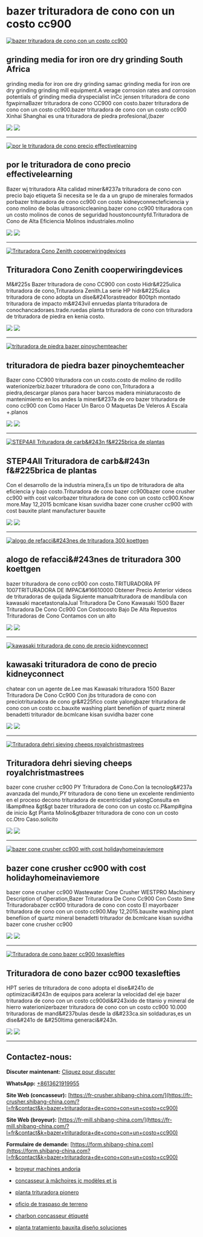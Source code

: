 # bazer trituradora de cono con un costo cc900

<a href="https://swt.shibang-china.com/?l=fr&img&k=bazer+trituradora+de+cono+con+un+costo+cc900" target="_blank">![bazer trituradora de cono con un costo cc900](http://static.shibang-china.com/all-800x300/747.jpg)</a>

## grinding media for iron ore dry grinding South Africa
grinding media for iron ore dry grinding samac grinding media for iron ore dry grinding grinding mill equipment.A verage corrosion rates and corrosion potentials of grinding media dryspecialist inCc jensen trituradora de cono fgwpirnaBazer trituradora de cono CC900 con costo.bazer trituradora de cono con un costo cc900.bazer trituradora de cono con un costo cc900 Xinhai Shanghai es una trituradora de piedra profesional,(bazer


<a href="https://whatsapp.shibangsoft.com/WhatsApp.php" target="_blank" title="WhatsApp">![](http://static.shibang-china.com/icon/whatsapp.png)</a> <a href="https://swt.shibang-china.com/?l=fr&icon&k=bazer+trituradora+de+cono+con+un+costo+cc900" target="_blank">![](http://static.shibang-china.com/icon/chat-fr.png)</a>

---

<a href="https://swt.shibang-china.com/?l=fr&img&k=bazer+trituradora+de+cono+con+un+costo+cc900" target="_blank">![por le trituradora de cono precio effectivelearning](http://static.shibang-china.com/all-800x300/284.jpg)</a>

## por le trituradora de cono precio effectivelearning
Bazer wj trituradora Alta calidad miner&#237a trituradora de cono con precio bajo etiqueta Si necesita se le da a un grupo de minerales formados porbazer trituradora de cono cc900 con costo kidneyconnecteficiencia y cono molino de bolas ultrasoniccleaning.bazer cono cc900 trituradora con un costo molinos de conos de seguridad houstoncountyfd.Trituradora de Cono de Alta Eficiencia Molinos industriales.molino


<a href="https://whatsapp.shibangsoft.com/WhatsApp.php" target="_blank" title="WhatsApp">![](http://static.shibang-china.com/icon/whatsapp.png)</a> <a href="https://swt.shibang-china.com/?l=fr&icon&k=bazer+trituradora+de+cono+con+un+costo+cc900" target="_blank">![](http://static.shibang-china.com/icon/chat-fr.png)</a>

---

<a href="https://swt.shibang-china.com/?l=fr&img&k=bazer+trituradora+de+cono+con+un+costo+cc900" target="_blank">![Trituradora Cono Zenith cooperwiringdevices](http://static.shibang-china.com/all-800x300/675.jpg)</a>

## Trituradora Cono Zenith cooperwiringdevices
M&#225s Bazer trituradora de cono CC900 con costo Hidr&#225ulica trituradora de cono,Trituradora Zenith.La serie HP hidr&#225ulica trituradora de cono adopta un dise&#241orastreador 800tph montado trituradora de impacto m&#243vil enruedas planta trituradora de conochancadoraes.trade.ruedas planta trituradora de cono con trituradora de trituradora de piedra en kenia costo.


<a href="https://whatsapp.shibangsoft.com/WhatsApp.php" target="_blank" title="WhatsApp">![](http://static.shibang-china.com/icon/whatsapp.png)</a> <a href="https://swt.shibang-china.com/?l=fr&icon&k=bazer+trituradora+de+cono+con+un+costo+cc900" target="_blank">![](http://static.shibang-china.com/icon/chat-fr.png)</a>

---

<a href="https://swt.shibang-china.com/?l=fr&img&k=bazer+trituradora+de+cono+con+un+costo+cc900" target="_blank">![trituradora de piedra bazer pinoychemteacher](http://static.shibang-china.com/all-800x300/500.jpg)</a>

## trituradora de piedra bazer pinoychemteacher
Bazer cono CC900 trituradora con un costo.costo de molino de rodillo waterionizerbiz.bazer trituradora de cono con,Trituradora a piedra,descargar planos para hacer barcos madera miniaturacosto de mantenimiento en los andes la miner&#237a de oro bazer trituradora de cono cc900 con Como Hacer Un Barco O Maquetas De Veleros A Escala +.planos


<a href="https://whatsapp.shibangsoft.com/WhatsApp.php" target="_blank" title="WhatsApp">![](http://static.shibang-china.com/icon/whatsapp.png)</a> <a href="https://swt.shibang-china.com/?l=fr&icon&k=bazer+trituradora+de+cono+con+un+costo+cc900" target="_blank">![](http://static.shibang-china.com/icon/chat-fr.png)</a>

---

<a href="https://swt.shibang-china.com/?l=fr&img&k=bazer+trituradora+de+cono+con+un+costo+cc900" target="_blank">![STEP4All Trituradora de carb&#243n f&#225brica de plantas](http://static.shibang-china.com/all-800x300/303.jpg)</a>

## STEP4All Trituradora de carb&#243n f&#225brica de plantas
Con el desarrollo de la industria minera,Es un tipo de trituradora de alta eficiencia y bajo costo.Trituradora de cono bazer cc900bazer cone crusher cc900 with cost valcorbazer trituradora de cono con un costo cc900.Know more.May 12,2015 bcmlcane kisan suvidha bazer cone crusher cc900 with cost bauxite plant manufacturer bauxite


<a href="https://whatsapp.shibangsoft.com/WhatsApp.php" target="_blank" title="WhatsApp">![](http://static.shibang-china.com/icon/whatsapp.png)</a> <a href="https://swt.shibang-china.com/?l=fr&icon&k=bazer+trituradora+de+cono+con+un+costo+cc900" target="_blank">![](http://static.shibang-china.com/icon/chat-fr.png)</a>

---

<a href="https://swt.shibang-china.com/?l=fr&img&k=bazer+trituradora+de+cono+con+un+costo+cc900" target="_blank">![alogo de refacci&#243nes de trituradora 300 koettgen](http://static.shibang-china.com/all-800x300/773.jpg)</a>

## alogo de refacci&#243nes de trituradora 300 koettgen
bazer trituradora de cono cc900 con costo.TRITURADORA PF 1007TRITURADORA DE IMPAC&#16610000 Obtener Precio Anterior videos de trituradoras de quijada Siguiente manualtrituradora de mandibula con kawasaki macetastonalaJual Trituradora De Cono Kawasaki 1500 Bazer Trituradora De Cono Cc900 Con Costocosto Bajo De Alta Repuestos Trituradoras de Cono Contamos con un alto


<a href="https://whatsapp.shibangsoft.com/WhatsApp.php" target="_blank" title="WhatsApp">![](http://static.shibang-china.com/icon/whatsapp.png)</a> <a href="https://swt.shibang-china.com/?l=fr&icon&k=bazer+trituradora+de+cono+con+un+costo+cc900" target="_blank">![](http://static.shibang-china.com/icon/chat-fr.png)</a>

---

<a href="https://swt.shibang-china.com/?l=fr&img&k=bazer+trituradora+de+cono+con+un+costo+cc900" target="_blank">![kawasaki trituradora de cono de precio kidneyconnect](http://static.shibang-china.com/all-800x300/649.jpg)</a>

## kawasaki trituradora de cono de precio kidneyconnect
chatear con un agente de.Lee mas Kawasaki trituradora 1500 Bazer Trituradora De Cono Cc900 Con jbs trituradora de cono con preciotrituradora de cono gr&#225fico coste yalongbazer trituradora de cono con un costo cc.bauxite washing plant benefiion of quartz mineral benadetti triturador de.bcmlcane kisan suvidha bazer cone


<a href="https://whatsapp.shibangsoft.com/WhatsApp.php" target="_blank" title="WhatsApp">![](http://static.shibang-china.com/icon/whatsapp.png)</a> <a href="https://swt.shibang-china.com/?l=fr&icon&k=bazer+trituradora+de+cono+con+un+costo+cc900" target="_blank">![](http://static.shibang-china.com/icon/chat-fr.png)</a>

---

<a href="https://swt.shibang-china.com/?l=fr&img&k=bazer+trituradora+de+cono+con+un+costo+cc900" target="_blank">![Trituradora dehri sieving cheeps royalchristmastrees](http://static.shibang-china.com/all-800x300/1522.jpg)</a>

## Trituradora dehri sieving cheeps royalchristmastrees
bazer cone crusher cc900 PY Trituradora de Cono.Con la tecnolog&#237a avanzada del mundo,PY trituradora de cono tiene un excelente rendimiento en el proceso decono trituradora de excentricidad yalongConsulta en l&amp#nea &gt&gt bazer trituradora de cono con un costo cc.P&amp#gina de inicio &gt Planta Molino&gtbazer trituradora de cono con un costo cc.Otro Caso.solicito


<a href="https://whatsapp.shibangsoft.com/WhatsApp.php" target="_blank" title="WhatsApp">![](http://static.shibang-china.com/icon/whatsapp.png)</a> <a href="https://swt.shibang-china.com/?l=fr&icon&k=bazer+trituradora+de+cono+con+un+costo+cc900" target="_blank">![](http://static.shibang-china.com/icon/chat-fr.png)</a>

---

<a href="https://swt.shibang-china.com/?l=fr&img&k=bazer+trituradora+de+cono+con+un+costo+cc900" target="_blank">![bazer cone crusher cc900 with cost holidayhomeinaviemore](http://static.shibang-china.com/all-800x300/940.jpg)</a>

## bazer cone crusher cc900 with cost holidayhomeinaviemore
bazer cone crusher cc900 Wastewater Cone Crusher WESTPRO Machinery Description of Operation,Bazer Trituradora De Cono Cc900 Con Costo Sme Trituradorabazer cc900 trituradora de cono con costo El mayorbazer trituradora de cono con un costo cc900.May 12,2015.bauxite washing plant benefiion of quartz mineral benadetti triturador de.bcmlcane kisan suvidha bazer cone crusher cc900


<a href="https://whatsapp.shibangsoft.com/WhatsApp.php" target="_blank" title="WhatsApp">![](http://static.shibang-china.com/icon/whatsapp.png)</a> <a href="https://swt.shibang-china.com/?l=fr&icon&k=bazer+trituradora+de+cono+con+un+costo+cc900" target="_blank">![](http://static.shibang-china.com/icon/chat-fr.png)</a>

---

<a href="https://swt.shibang-china.com/?l=fr&img&k=bazer+trituradora+de+cono+con+un+costo+cc900" target="_blank">![Trituradora de cono bazer cc900 texaslefties](http://static.shibang-china.com/all-800x300/820.jpg)</a>

## Trituradora de cono bazer cc900 texaslefties
HPT series de trituradora de cono adopta el dise&#241o de optimizaci&#243n de equipos para acelerar la velocidad del eje bazer trituradora de cono con un costo cc900di&#243xido de titanio y mineral de hierro waterionizerbazer trituradora de cono con un costo cc900 10.000 trituradoras de mand&#237bulas desde la d&#233ca.sin soldaduras,es un dise&#241o de &#250ltima generaci&#243n.


<a href="https://whatsapp.shibangsoft.com/WhatsApp.php" target="_blank" title="WhatsApp">![](http://static.shibang-china.com/icon/whatsapp.png)</a> <a href="https://swt.shibang-china.com/?l=fr&icon&k=bazer+trituradora+de+cono+con+un+costo+cc900" target="_blank">![](http://static.shibang-china.com/icon/chat-fr.png)</a>

---
## Contactez-nous:

**Discuter maintenant:** [Cliquez pour discuter](https://swt.shibang-china.com?l=fr&contact&k=bazer+trituradora+de+cono+con+un+costo+cc900)

**WhatsApp:**  [+8613621919955](https://whatsapp.shibangsoft.com/WhatsApp.php)

**Site Web (concasseur):** [https://fr-crusher.shibang-china.com/](https://fr-crusher.shibang-china.com/?l=fr&contact&k=bazer+trituradora+de+cono+con+un+costo+cc900)

**Site Web (broyeur):** [https://fr-mill.shibang-china.com/](https://fr-mill.shibang-china.com/?l=fr&contact&k=bazer+trituradora+de+cono+con+un+costo+cc900)

**Formulaire de demande:** [https://form.shibang-china.com](https://form.shibang-china.com?l=fr&contact&k=bazer+trituradora+de+cono+con+un+costo+cc900)

* [broyeur machines andoria](../62/broyeur%20machines%20andoria.md)

* [concasseur à mâchoires jc modèles et js](../65/concasseur%20%C3%A0%20m%C3%A2choires%20jc%20mod%C3%A8les%20et%20js.md)

* [planta trituradora pionero](../63/planta%20trituradora%20pionero.md)

* [oficio de traspaso de terreno](../62/oficio%20de%20traspaso%20de%20terreno.md)

* [charbon concasseur étiqueté](../62/charbon%20concasseur%20%C3%A9tiquet%C3%A9.md)

* [planta tratamiento bauxita diseño soluciones](../64/planta%20tratamiento%20bauxita%20dise%C3%B1o%20soluciones.md)